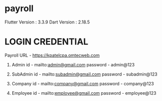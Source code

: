 # payroll

Flutter Version : 3.3.9
Dart Version : 2.18.5


# LOGIN CREDENTIAL
Payroll
URL - https://kpatelcpa.omtecweb.com

1. Admin
   id - mailto:admin@gmail.com
   password - admin@123

2. SubAdmin
   id - mailto:subadmin@gmail.com
   password - subadmin@123

3. Company
   id  - mailto:company@gmail.com
   password - company@123

4. Employee
   id - mailto:employee@gmail.com
   password - employee@123